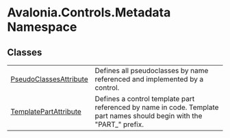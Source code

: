 # Avalonia.Controls.Metadata Namespace






## Classes
<table>
<tr>
<td><a href="T_Avalonia_Controls_Metadata_PseudoClassesAttribute">PseudoClassesAttribute</a></td>
<td>Defines all pseudoclasses by name referenced and implemented by a control.</td>
</tr>
<tr>
<td><a href="T_Avalonia_Controls_Metadata_TemplatePartAttribute">TemplatePartAttribute</a></td>
<td>Defines a control template part referenced by name in code. Template part names should begin with the "PART_" prefix.</td>
</tr>
</table>